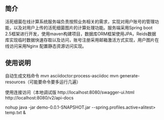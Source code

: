 ## 简介
活死细菌在线计算系统服务端负责按照业务相关的需求，实现对用户账号的管理功能，以及对用户上传的活死细菌图片的计算处理功能。服务端采用Spring boot 2.5框架进行开发，使用maven构建项目，数据库ORM框架使用JPA，Reids数据库实现临时数据快速存取以及访问，账号注册采用邮箱激活方式实现，用户图片在线访问采用Nginx 配置静态资源访问实现。

## 使用说明
自动生成文档命令
mvn asciidoctor:process-asciidoc
mvn generate-resources（可能要命令要多运行几遍）

使用连接访问（本地调试版
http://localhost:8080/swagger-ui.html
http://localhost:8080/v2/api-docs

nohup java -jar demo-0.0.1-SNAPSHOT.jar --spring.profiles.active=alitest> temp.txt &

